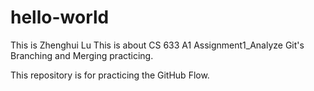 # hello-world
This is Zhenghui Lu
This is about CS 633 A1 Assignment1_Analyze Git's Branching and Merging practicing.

This repository is for practicing the GitHub Flow.
